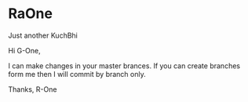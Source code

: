 # RaOne
Just another KuchBhi

Hi G-One,

I can make changes in your master brances. If you can create branches form me then I will commit by branch only.


Thanks,
R-One
